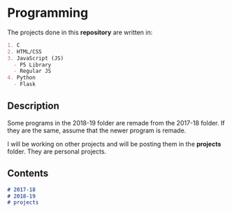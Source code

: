 # Programming

The projects done in this **repository** are written in:
```markdown
1. C
2. HTML/CSS
3. JavaScript (JS)
  - P5 Library
  - Regular JS
4. Python
  - Flask
```
## Description

Some programs in the 2018-19 folder are remade from the 2017-18 folder. If they are the same, assume that the newer program is remade.

I will be working on other projects and will be posting them in the **projects** folder. They are personal projects.

## Contents

```markdown
# 2017-18
# 2018-19
# projects
```
